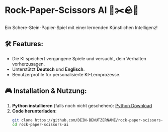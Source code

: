 # Rock-Paper-Scissors AI 🧠✂️🪨📄

Ein Schere-Stein-Papier-Spiel mit einer lernenden Künstlichen Intelligenz!

## 🛠️ Features:
- Die KI speichert vergangene Spiele und versucht, dein Verhalten vorherzusagen.
- Unterstützt **Deutsch** und **Englisch**.
- Benutzerprofile für personalisierte KI-Lernprozesse.

## 🎮 Installation & Nutzung:
1. **Python installieren** (falls noch nicht geschehen): [Python Download](https://www.python.org/downloads/)
2. **Code herunterladen**:
   ```sh
   git clone https://github.com/DEIN-BENUTZERNAME/rock-paper-scissors-ai.git
   cd rock-paper-scissors-ai
